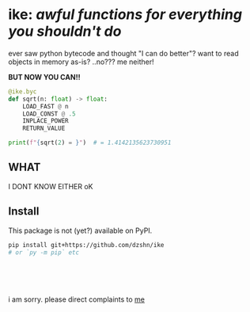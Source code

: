 # ike: _awful functions for everything you shouldn't do_

ever saw python bytecode and thought "I can do better"? want to read objects in memory as-is? ..no??? me neither!

**BUT NOW YOU CAN!!**

```py
@ike.byc
def sqrt(n: float) -> float:
    LOAD_FAST @ n
    LOAD_CONST @ .5
    INPLACE_POWER
    RETURN_VALUE

print(f"{sqrt(2) = }")  # = 1.4142135623730951
```

## WHAT

I DONT KNOW EITHER oK

## Install

This package is not (yet?) available on PyPI.

```sh
pip install git+https://github.com/dzshn/ike
# or `py -m pip` etc
```

<br> <br> <br>

i am sorry. please direct complaints to [me](https://dzshn.xyz)
